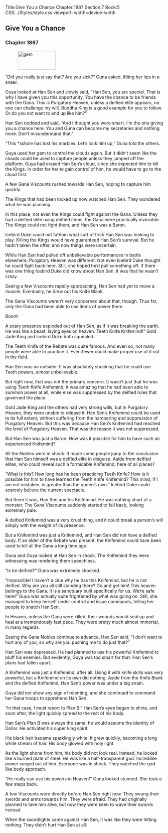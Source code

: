 Title:Give You a Chance 
Chapter:1887 
Section:7 
Book:5 
CSS:../Styles/style.css 
viewport: width=device-width
  
## Give You a Chance
### Chapter 1887 
<figure>
	<img src="../Images/gem.gif" alt="gem" id="gem" width="120" height="60" />
</figure>
  

  
  “Did you really just say that? Are you sick?” Guna asked, lifting her lips in a sneer.

Guya looked at Han Sen and slowly said, “Han Sen, you are special. That is why I have given you this opportunity. You have the chance to be friends with the Gana. This is Purgatory Heaven; unless a deified elite appears, no one can challenge my will. Buddha King is a good example for you to follow. Or do you not want to end up like him?”

Han Sen nodded and said, “And I thought you were smart. I’m the one giving you a chance here. You and Guna can become my secretaries and nothing more. Don’t misunderstand that.”

“This *sshole has lost his marbles. Let’s lock him up,” Guna told the others.

Guya used her gem to control the clouds again. But it didn’t seem like the clouds could be used to capture people unless they jumped off the platform. Guya had erased Han Sen’s cloud, since she expected him to kill the Kings. In order for her to gain control of him, he would have to go to the cloud first.

A few Gana Viscounts rushed towards Han Sen, hoping to capture him quickly.

The Kings that had been locked up now watched Han Sen. They wondered what he was planning.

In this place, not even the Kings could fight against the Gana. Unless they had a deified elite using deified items, the Gana were practically invincible. The Kings could not fight them, and Han Sen was a Baron.

Icebird Duke could not fathom what sort of trick Han Sen was looking to play. Killing the Kings would have guaranteed Han Sen’s survival. But he hadn’t taken the offer, and now things were uncertain.

While Han Sen had pulled off unbelievable performances in battle elsewhere, Purgatory Heaven was different. Not even Icebird Duke thought he could fight back here. Still, she hoped he’d pull something off. If there was one thing Icebird Duke did know about Han Sen, it was that he wasn’t crazy.

Seeing a few Viscounts rapidly approaching, Han Sen had yet to move a muscle. Eventually, he drew out his Knife Blank.

The Gana Viscounts weren’t very concerned about that, though. Thus far, only the Gana had been able to use items of power there.

Boom!

A scary presence exploded out of Han Sen, as if it was breaking the earth. He was like a beast, laying eyes on heaven. Teeth Knife Knifemind!” Gold Jade King and Icebird Duke both squealed.

The Teeth Knife of the Rebate was quite famous. And even so, not many people were able to practice it. Even fewer could make proper use of it out in the field.

Han Sen was an outsider. It was absolutely shocking that he could use Teeth powers, almost unbelievable.

But right now, that was not the primary concern. It wasn’t just that he was using Teeth Knife Knifemind; it was amazing that he had been able to summon power at all, while else was suppressed by the deified rules that governed the place.

Gold Jade King and the others had very strong wills, but in Purgatory Heaven, they were unable to release it. Han Sen’s Knifemind could be used to its full extent, without suffering from the hampering and suppression of Purgatory Heaven. But this was because Han Sen’s Knifemind had reached the level of Purgatory Heaven. That was the reason it was not suppressed.

But Han Sen was just a Baron. How was it possible for him to have such an experienced Knifemind?

All the Nobles were in shock. It made some people jump to the conclusion that Han Sen himself was a deified elite in disguise. Aside from deified elites, who could reveal such a formidable Knifemind, here of all places?

“What is this? How long has he been practicing Teeth Knife? How is it possible for him to have learned the Teeth Knife Knifemind? This mind, if I am not mistaken, is greater than the queen’s own.” Icebird Duke could scarcely believe the current spectacle.

But there it was, Han Sen and his Knifemind. He was nothing short of a monster. The Gana Viscounts suddenly started to fall back, looking extremely pale.

A deified Knifemind was a very cruel thing, and it could break a person’s will simply with the weight of its presence.

But a Knifemind was just a Knifemind, and Han Sen did not have a deified body. If an elder of the Rebate was present, the Knifemind could have been used to kill all the Gana a long time ago.

Guna and Guya looked at Han Sen in shock. The Knifemind they were witnessing was rendering them speechless.

“Is he deified?” Guna was extremely shocked.

“Impossible! I haven’t a clue why he has this Knifemind, but he is not deified. Why are you all still standing there? Go and get him! This heaven belongs to the Gana. It is a sanctuary built specifically for us. We’re safe here!” Guya was actually quite frightened by what was going on. Still, she managed to keep herself under control and issue commands, telling her people to snatch Han Sen.

In Heaven, unless the Gana were killed, their wounds would seal up and heal at a tremendously fast pace. They were pretty much almost immortal, in many regards.

Seeing the Gana Nobles continue to advance, Han Sen said, “I don’t want to hurt any of you, so why are you pushing me to do just that?”

Han Sen was depressed. He had planned to use his powerful Knifemind to bluff his enemies. But evidently, Guya was too smart for that. Han Sen’s plans had fallen apart.

A Knifemind was just a Knifemind, after all. Using it with knife skills was very powerful, but a Knifemind on its own did nothing. Aside from the Knife Blank and the deified Knifemind, Han Sen’s power was under a big strain.

Guya did not show any sign of relenting, and she continued to command her Gana troops to apprehend Han Sen.

“In that case, I must resort to Plan B.” Han Sen’s eyes began to shine, and soon after, the light quickly spread to the rest of his body.

Han Sen’s Plan B was always the same: he would assume the identity of Dollar. He activated his super king spirit.

His black hair became sparklingly white. It grew quickly, becoming a long white stream of hair. His body glowed with holy light.

As the light shone from him, his body did not look real. Instead, he looked like a burned plate of steel. He was like a half-transparent god. Incredible power surged out of him. Everyone was in shock. They watched the god-like body approach.

“He really can use his powers in Heaven!” Guna looked stunned. She took a few steps back.

A few Viscounts were directly before Han Sen right now. They swung their swords and arms towards him. They were afraid. They had originally planned to take him alive, but now they were keen to wave their swords instead.

When the swordlights came against Han Sen, it was like they were hitting nothing. They didn’t hurt Han Sen at all.
